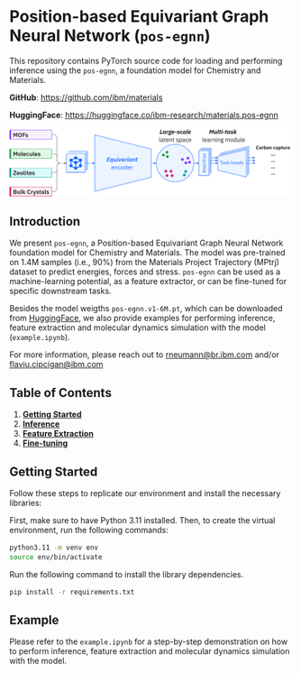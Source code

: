 # Position-based Equivariant Graph Neural Network (`pos-egnn`)
This repository contains PyTorch source code for loading and performing inference using the `pos-egnn`, a foundation model for Chemistry and Materials.

**GitHub**: https://github.com/ibm/materials

**HuggingFace**: https://huggingface.co/ibm-research/materials.pos-egnn

<p align="center">
    <img src="../../img/posegnn.svg">
</p>

## Introduction
We present `pos-egnn`, a Position-based Equivariant Graph Neural Network foundation model for Chemistry and Materials. The model was pre-trained on 1.4M samples (i.e., 90%) from the Materials Project Trajectory (MPtrj) dataset to predict energies, forces and stress. `pos-egnn` can be used as a machine-learning potential, as a feature extractor, or can be fine-tuned for specific downstream tasks.

Besides the model weigths `pos-egnn.v1-6M.pt`, which can be downloaded from [HuggingFace](https://huggingface.co/ibm-research/materials.pos-egnn), we also provide examples for performing inference, feature extraction and molecular dynamics simulation with the model (`example.ipynb`).

For more information, please reach out to rneumann@br.ibm.com and/or flaviu.cipcigan@ibm.com

## Table of Contents
1. [**Getting Started**](#getting-started)
2. [**Inference**](#inference)
3. [**Feature Extraction**](#feature-extraction)
4. [**Fine-tuning**](#fine-tuning)

## Getting Started
Follow these steps to replicate our environment and install the necessary libraries:

First, make sure to have Python 3.11 installed. Then, to create the virtual environment, run the following commands:

```bash
python3.11 -m venv env
source env/bin/activate
```

Run  the following command to install the library dependencies.

```bash
pip install -r requirements.txt
```

## Example
Please refer to the `example.ipynb` for a step-by-step demonstration on how to perform inference, feature extraction and molecular dynamics simulation with the model.
